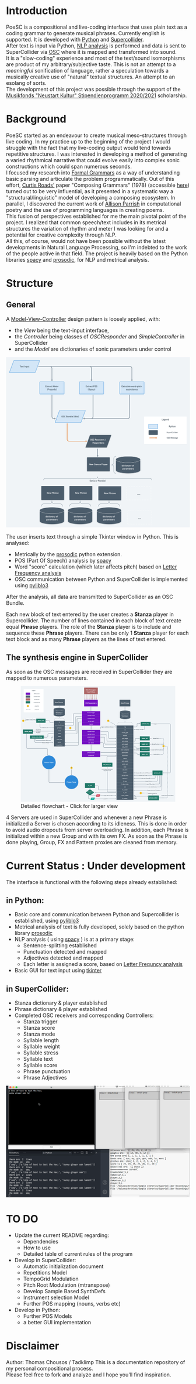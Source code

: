 
# Introduction

PoeSC is a compositional and live-coding interface that uses plain text as a coding grammar to generate musical phrases. Currently english is supported. 
It is developed with [Python](https://www.python.org/) and [Supercollider](https://supercollider.github.io/).  
After text is input via Python, [NLP analysis](https://en.wikipedia.org/wiki/Natural_language_processing) is performed and data is sent to SuperCollider via [OSC](https://en.wikipedia.org/wiki/Open_Sound_Control) where it is mapped and transformed into sound.  
It is a "slow-coding" experience and most of the text/sound isomorphisms are product of my arbitrary/subjective taste. This is not an attempt to a _meaningful_ sonification of language, rather a speculation towards a musically creative use of "natural" textual structures. An attempt to an esolang of sorts.  
The development of this project was possible through the support of the [Musikfonds "Neustart Kultur" Stipendienprogramm 2020/2021](https://www.musikfonds.de/wp-content/uploads/2020/07/MF-Stipendienprogramm_Ausschreibung_200713.pdf) scholarship.

# Background 

PoeSC started as an endeavour to create musical meso-structures through live coding.
In my practice up to the beginning of the project I would struggle with the fact that my live-coding output would tend towards repetitive structures. I was interested in developing a method of generating a varied rhythmical narrative that could evolve easily into complex sonic constructions which could span numerous seconds.  
I focused my research into [Formal Grammars](https://en.wikipedia.org/wiki/Formal_grammar) as a way of understanding basic parsing and articulate the problem programmatically. Out of this effort, [Curtis Roads'](https://www.curtisroads.net/bio) paper "Composing Grammars" (1978) (accessible [here](https://quod.lib.umich.edu/cgi/p/pod/dod-idx/composing-grammars.pdf?c=icmc;idno=bbp2372.1977.011;format=pdf)) turned out to be very influential, as it presented in a systematic way a "structural/linguistic" model of developing a composing ecosystem. In parallel, I discovered the current work of [Allison Parrish](https://github.com/aparrish) in computational poetry and the use of programming languages in creating poems.  
This fusion of perspectives established for me the main pivotal point of the project. I realized that common speech/text includes in its metrical structures the variation of rhythm and meter I was looking for and a potential for creative complexity through NLP.  
All this, of course, would not have been possible without the latest developments in Natural Language Processing, so I'm indebted to the work of the people active in that field. The project is heavily based on the Python libraries [spacy](https://github.com/explosion/spaCy) and [prosodic](https://github.com/quadrismegistus/prosodic), for NLP and metrical analysis.


# Structure

## General

A [Model-View-Controller](https://en.wikipedia.org/wiki/Model%E2%80%93view%E2%80%93controller) design pattern is loosely applied, with:
- the _View_ being the text-input interface, 
- the _Controller_ being classes of _OSCResponder_ and _SimpleController_ in SuperCollider 
- and the _Model_ are dictionaries of sonic parameters under control

![Basic Flowchart](assets/PoeSC_Main_Flowchart.png)


The user inserts text through a simple Tkinter window in Python. This is analysed:

- Metrically by the [prosodic](https://github.com/quadrismegistus/prosodic) python extension. 
- POS (Part Of Speech) analysis by [spacy](https://github.com/explosion/spaCy)
- Word "score" calculation (which later affects pitch) based on [Letter Frequency analysis](https://en.wikipedia.org/wiki/Letter_frequency)
- OSC communication between Python and SuperCollider is implemented using [pyliblo3](https://pypi.org/project/pyliblo3/)  

After the analysis, all data are transmitted to SuperCollider as an OSC Bundle.  

Each new block of text entered by the user creates a __Stanza__ player in Supercollider. The number of lines contained in each block of text create equal __Phrase__ players. The role of the __Stanza__ player is to include and sequence these  __Phrase__ players. There can be only 1 __Stanza__ player for each text block and as many __Phrase__ players as the lines of text entered.

## The synthesis engine in SuperCollider

As soon as the OSC messages are received in SuperCollider they are mapped to numerous parameters.

<!-- ![Mapping Flowchart - Click for detailed view](assets/PoeSC_Dictionaries.png) -->
<figure>
  <img
  src="assets/PoeSC_Dictionaries.png"
  alt="Mapping flowchart">
  <figcaption>Detailed flowchart - Click for larger view</figcaption>
</figure>

4 Servers are used in SuperCollider and whenever a new Phrase is initialized a Server is chosen according to its idleness. This is done in order to avoid audio dropouts from server overloading. In addition, each Phrase is initialized within a new Group and with its own FX. As soon as the Phrase is done playing, Group, FX and Pattern proxies are cleaned from memory. 

# Current Status : Under development

The interface is functional with the following steps already established:

## in Python:
* Basic core and communication between Python and Supercollider is established, using [pyliblo3](https://pypi.org/project/pyliblo3/)
* Metrical analysis of text is fully developed, solely based on the python library [prosodic](https://github.com/quadrismegistus/prosodic)
* NLP analysis ( using [spacy](https://github.com/explosion/spaCy) ) is at a primary stage: 
    * Sentence-splitting established 
    * Punctuation detected and mapped
    * Adjectives detected and mapped
    * Each letter is assigned a score, based on [Letter Frequncy analysis](https://en.wikipedia.org/wiki/Letter_frequency)
* Basic GUI for text input using [tkinter](https://en.wikipedia.org/wiki/Tkinter)
## in SuperCollider:
* Stanza dictionary & player established
* Phrase dictionary & player established
* Completed OSC receivers and corresponding Controllers:
    * Stanza trigger 
    * Stanza score
    * Stanza mode 
    * Syllable length
    * Syllable weight
    * Syllable stress 
    * Syllable text
    * Syllable score
    * Phrase punctuation
    * Phrase Adjectives  


![PoeSC in action](assets/PoeSC.gif)  


# TO DO
- Update the current README regarding:
    - Dependencies
    - How to use
    - Detailed table of current rules of the program
- Develop in SuperCollider:
    - Automatic initialization document
    - Repetitions Model
    - TempoGrid Modulation
    - Pitch Root Modulation (mtranspose)
    - Develop Sample Based SynthDefs
    - Instrument selection Model
    - Further POS mapping (nouns, verbs etc)
- Develop in Python:
    - Further POS Models 
    - a better GUI implementation



# Disclaimer

Author: Thomas Chousos / Tadklimp
This is a documentation repository of my personal compositional process.  
Please feel free to fork and analyze and I hope you'll find inspiration.  
